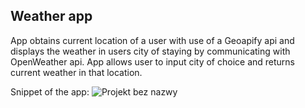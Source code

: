 ## Weather app

App obtains current location of a user with use of a Geoapify api and displays the weather in users city of staying by communicating with OpenWeather api.
App allows user to input city of choice and returns current weather in that location.

Snippet of the app:
![Projekt bez nazwy](https://github.com/jankier/weather-app/assets/137533379/5d403622-f063-45c3-972d-6fa15e435ead)


